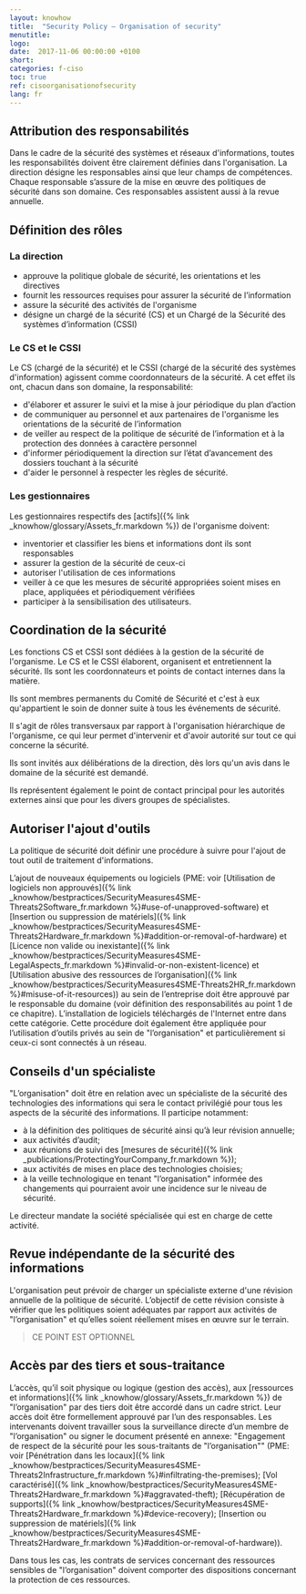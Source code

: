 ```yaml
---
layout: knowhow
title:  "Security Policy – Organisation of security"
menutitle:
logo:
date:  2017-11-06 00:00:00 +0100
short:
categories: f-ciso
toc: true
ref: cisoorganisationofsecurity
lang: fr
---
```

## Attribution des responsabilités

Dans le cadre de la sécurité des systèmes et réseaux d'informations, toutes les responsabilités doivent être clairement définies dans l'organisation. La direction désigne les responsables ainsi que leur champs de compétences. Chaque responsable s’assure de la mise en œuvre des politiques de sécurité dans son domaine. Ces responsables assistent aussi à la revue annuelle.

## Définition des rôles
### La direction

* approuve la politique globale de sécurité, les orientations et les directives
* fournit les ressources requises pour assurer la sécurité de l’information
* assure la sécurité des activités de l'organisme
* désigne un chargé de la sécurité (CS) et un Chargé de la Sécurité des systèmes d’information (CSSI)

###  Le CS et le CSSI

Le CS (chargé de la sécurité) et le CSSI (chargé de la sécurité des systèmes d'information) agissent comme coordonnateurs de la sécurité. A cet effet ils ont, chacun dans son domaine, la responsabilité:

* d'élaborer et assurer le suivi et la mise à jour périodique du plan d’action
* de communiquer au personnel et aux partenaires de l'organisme les orientations de la sécurité de l’information
* de veiller au respect de la politique de sécurité de l’information et à la protection des données à caractère personnel
* d'informer périodiquement la direction sur l’état d’avancement des dossiers touchant à la sécurité
* d'aider le personnel à respecter les règles de sécurité.

###  Les gestionnaires

Les gestionnaires respectifs des  [actifs]({% link _knowhow/glossary/Assets_fr.markdown %}) de l'organisme doivent:

* inventorier et classifier les biens et informations dont ils sont responsables
* assurer la gestion de la sécurité de ceux-ci
* autoriser l'utilisation de ces informations
* veiller à ce que les mesures de sécurité appropriées soient mises en place, appliquées et périodiquement vérifiées
* participer à la sensibilisation des utilisateurs.

## Coordination de la sécurité

Les fonctions CS et CSSI sont dédiées à la gestion de la sécurité de l'organisme. Le CS et le CSSI élaborent, organisent et entretiennent la sécurité. Ils sont les coordonnateurs et points de contact internes dans la matière.

Ils sont membres permanents du Comité de Sécurité et c'est à eux qu'appartient le soin de donner suite à tous les événements de sécurité.

Il s'agit de rôles transversaux par rapport à l'organisation hiérarchique de l'organisme, ce qui leur permet d'intervenir et d'avoir autorité sur tout ce qui concerne la sécurité.

Ils sont invités aux délibérations de la direction, dès lors qu'un avis dans le domaine de la sécurité est demandé.

Ils représentent également le point de contact principal pour les autorités externes ainsi que pour les divers groupes de spécialistes.


## Autoriser l'ajout d'outils

La politique de sécurité doit définir une procédure à suivre pour l'ajout de tout outil de traitement d'informations.

L’ajout de nouveaux équipements ou logiciels (PME: voir [Utilisation de logiciels non approuvés]({% link _knowhow/bestpractices/SecurityMeasures4SME-Threats2Software_fr.markdown %}#use-of-unapproved-software) et [Insertion ou suppression de matériels]({% link _knowhow/bestpractices/SecurityMeasures4SME-Threats2Hardware_fr.markdown %}#addition-or-removal-of-hardware) et [Licence non valide ou inexistante]({% link _knowhow/bestpractices/SecurityMeasures4SME-LegalAspects_fr.markdown %}#invalid-or-non-existent-licence) et [Utilisation abusive des ressources de l’organisation]({% link _knowhow/bestpractices/SecurityMeasures4SME-Threats2HR_fr.markdown %}#misuse-of-it-resources)) au sein de l’entreprise doit être approuvé par le responsable du domaine (voir définition des responsabilités au point 1 de ce chapitre). L’installation de logiciels téléchargés de l'Internet entre dans cette catégorie. Cette procédure doit également être appliquée pour l’utilisation d’outils privés au sein de "l’organisation" et particulièrement si ceux-ci sont connectés à un réseau.

## Conseils d'un spécialiste

"L’organisation" doit être en relation avec un spécialiste de la sécurité des technologies des informations qui sera le contact privilégié pour tous les aspects de la sécurité des informations. Il participe notamment:

* à la définition des politiques de sécurité ainsi qu’à leur révision annuelle;
* aux activités d’audit;
* aux réunions de suivi des [mesures de sécurité]({% link _publications/ProtectingYourCompany_fr.markdown %});
* aux activités de mises en place des technologies choisies;
* à la veille technologique en tenant "l’organisation" informée des changements qui pourraient avoir une incidence sur le niveau de sécurité.

Le directeur mandate la société spécialisée qui est en charge de cette activité.

## Revue indépendante de la sécurité des informations

L'organisation peut prévoir de charger un spécialiste externe d'une révision annuelle de la politique de sécurité. L’objectif de cette révision consiste à vérifier que les politiques soient adéquates par rapport aux activités de "l’organisation" et qu’elles soient réellement mises en œuvre sur le terrain.

>CE POINT EST OPTIONNEL


## Accès par des tiers et sous-traitance

L’accès, qu’il soit physique ou logique (gestion des accès), aux [ressources et informations]({% link _knowhow/glossary/Assets_fr.markdown %}) de "l’organisation" par des tiers doit être accordé dans un cadre strict. Leur accès doit être formellement approuvé par l’un des responsables. Les intervenants doivent travailler sous la surveillance directe d’un membre de "l’organisation" ou signer le document présenté en annexe: "Engagement de respect de la sécurité pour les sous-traitants de "l’organisation"" (PME: voir [Pénétration dans les locaux]({% link _knowhow/bestpractices/SecurityMeasures4SME-Threats2Infrastructure_fr.markdown %}#infiltrating-the-premises); [Vol caractérisé]({% link _knowhow/bestpractices/SecurityMeasures4SME-Threats2Hardware_fr.markdown %}#aggravated-theft); [Récupération de supports]({% link _knowhow/bestpractices/SecurityMeasures4SME-Threats2Hardware_fr.markdown %}#device-recovery); [Insertion ou suppression de matériels]({% link _knowhow/bestpractices/SecurityMeasures4SME-Threats2Hardware_fr.markdown %}#addition-or-removal-of-hardware)).

Dans tous les cas, les contrats de services concernant des ressources sensibles de "l’organisation" doivent comporter des dispositions concernant la protection de ces ressources.
